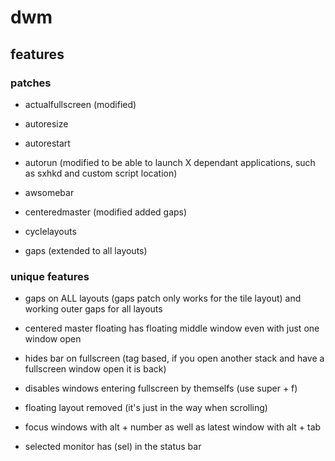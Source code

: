 # dwm

## features

### patches

* actualfullscreen (modified)

* autoresize

* autorestart

* autorun (modified to be able to launch X dependant applications, such as sxhkd and custom script location)

* awsomebar

* centeredmaster (modified added gaps)

* cyclelayouts

* gaps (extended to all layouts)

### unique features

* gaps on ALL layouts (gaps patch only works for the tile layout) and working outer gaps for all layouts

* centered master floating has floating middle window even with just one window open

* hides bar on fullscreen (tag based, if you open another stack and have a fullscreen window open it is back)

* disables windows entering fullscreen by themselfs (use super + f)

* floating layout removed (it's just in the way when scrolling)

* focus windows with alt + number as well as latest window with alt + tab

* selected monitor has (sel) in the status bar
